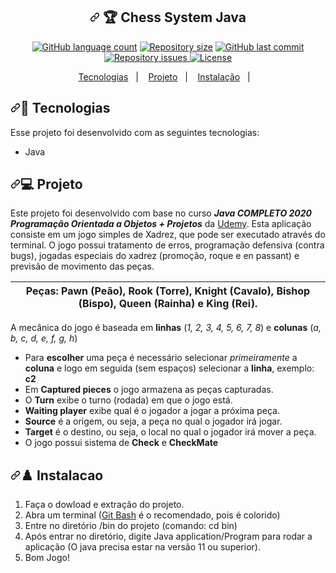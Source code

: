 <div data-target="readme-toc.content" class="Box-body px-5 pb-5">
          <article class="markdown-body entry-content container-lg" itemprop="text"><h1 align="center"><a id="user-content---trophy-chess-system-java" class="anchor" aria-hidden="true" href="#--trophy-chess-system-java"><svg class="octicon octicon-link" viewBox="0 0 16 16" version="1.1" width="16" height="16" aria-hidden="true"><path fill-rule="evenodd" d="M7.775 3.275a.75.75 0 001.06 1.06l1.25-1.25a2 2 0 112.83 2.83l-2.5 2.5a2 2 0 01-2.83 0 .75.75 0 00-1.06 1.06 3.5 3.5 0 004.95 0l2.5-2.5a3.5 3.5 0 00-4.95-4.95l-1.25 1.25zm-4.69 9.64a2 2 0 010-2.83l2.5-2.5a2 2 0 012.83 0 .75.75 0 001.06-1.06 3.5 3.5 0 00-4.95 0l-2.5 2.5a3.5 3.5 0 004.95 4.95l1.25-1.25a.75.75 0 00-1.06-1.06l-1.25 1.25a2 2 0 01-2.83 0z"></path></svg></a>
  <g-emoji class="g-emoji" alias="trophy" fallback-src="https://github.githubassets.com/images/icons/emoji/unicode/1f3c6.png">🏆</g-emoji> Chess System Java
</h1>
<p align="center">
  <a target="_blank" rel="noopener noreferrer" href="https://camo.githubusercontent.com/56c57c1e8b4336c26f4763606c33c7001484239ac29cf599c1759b18d34aa855/68747470733a2f2f696d672e736869656c64732e696f2f6769746875622f6c616e6775616765732f636f756e742f4775696c6865726d654d616e7a616e6f2f63686573732d73797374656d2d6a617661"><img alt="GitHub language count" src="https://camo.githubusercontent.com/56c57c1e8b4336c26f4763606c33c7001484239ac29cf599c1759b18d34aa855/68747470733a2f2f696d672e736869656c64732e696f2f6769746875622f6c616e6775616765732f636f756e742f4775696c6865726d654d616e7a616e6f2f63686573732d73797374656d2d6a617661" data-canonical-src="https://img.shields.io/github/languages/count/GuilhermeManzano/chess-system-java" style="max-width:100%;"></a>
  <a target="_blank" rel="noopener noreferrer" href="https://camo.githubusercontent.com/a2040b63736f94b856b208e7ceece4b8f63d02095cd0a580936e688778e8fe1b/68747470733a2f2f696d672e736869656c64732e696f2f6769746875622f7265706f2d73697a652f4775696c6865726d654d616e7a616e6f2f63686573732d73797374656d2d6a617661"><img alt="Repository size" src="https://camo.githubusercontent.com/a2040b63736f94b856b208e7ceece4b8f63d02095cd0a580936e688778e8fe1b/68747470733a2f2f696d672e736869656c64732e696f2f6769746875622f7265706f2d73697a652f4775696c6865726d654d616e7a616e6f2f63686573732d73797374656d2d6a617661" data-canonical-src="https://img.shields.io/github/repo-size/GuilhermeManzano/chess-system-java" style="max-width:100%;"></a>
  <a href="https://github.com/GuilhermeManzano/projeto-base-conhecimento/master">
    <img alt="GitHub last commit" src="https://camo.githubusercontent.com/57d0e2eb8972bc5ae7aca92e9be60578d6f9b63794330314eac8a0c0957667b1/68747470733a2f2f696d672e736869656c64732e696f2f6769746875622f6c6173742d636f6d6d69742f4775696c6865726d654d616e7a616e6f2f63686573732d73797374656d2d6a617661" data-canonical-src="https://img.shields.io/github/last-commit/GuilhermeManzano/chess-system-java" style="max-width:100%;">
  </a>
  <a href="https://github.com/GuilhermeManzano/projeto-base-conhecimento/issues">
    <img alt="Repository issues" src="https://camo.githubusercontent.com/71c101623fc83492ce290d1bca170caf9843104914e0e2808964f2bcc4fc0254/68747470733a2f2f696d672e736869656c64732e696f2f6769746875622f6973737565732f4775696c6865726d654d616e7a616e6f2f63686573732d73797374656d2d6a617661" data-canonical-src="https://img.shields.io/github/issues/GuilhermeManzano/chess-system-java" style="max-width:100%;">
  </a>
  <a target="_blank" rel="noopener noreferrer" href="https://camo.githubusercontent.com/8bb1977f745ee8c8107f711ecfa901421a9b929f308fd431f7211508f8ddbd87/68747470733a2f2f696d672e736869656c64732e696f2f62616467652f6c6963656e73652d4d49542d627269676874677265656e"><img alt="License" src="https://camo.githubusercontent.com/8bb1977f745ee8c8107f711ecfa901421a9b929f308fd431f7211508f8ddbd87/68747470733a2f2f696d672e736869656c64732e696f2f62616467652f6c6963656e73652d4d49542d627269676874677265656e" data-canonical-src="https://img.shields.io/badge/license-MIT-brightgreen" style="max-width:100%;"></a>
</p>
<p align="center">
  <a href="#-tecnologias">Tecnologias</a>&nbsp;&nbsp;&nbsp;|&nbsp;&nbsp;&nbsp;
  <a href="#-projeto">Projeto</a>&nbsp;&nbsp;&nbsp;|&nbsp;&nbsp;&nbsp;
  <a href="#%EF%B8%8F-instalacao">Instalação</a>&nbsp;&nbsp;&nbsp;|&nbsp;&nbsp;&nbsp;
</p>
<h2><a id="user-content--tecnologias" class="anchor" aria-hidden="true" href="#-tecnologias"><svg class="octicon octicon-link" viewBox="0 0 16 16" version="1.1" width="16" height="16" aria-hidden="true"><path fill-rule="evenodd" d="M7.775 3.275a.75.75 0 001.06 1.06l1.25-1.25a2 2 0 112.83 2.83l-2.5 2.5a2 2 0 01-2.83 0 .75.75 0 00-1.06 1.06 3.5 3.5 0 004.95 0l2.5-2.5a3.5 3.5 0 00-4.95-4.95l-1.25 1.25zm-4.69 9.64a2 2 0 010-2.83l2.5-2.5a2 2 0 012.83 0 .75.75 0 001.06-1.06 3.5 3.5 0 00-4.95 0l-2.5 2.5a3.5 3.5 0 004.95 4.95l1.25-1.25a.75.75 0 00-1.06-1.06l-1.25 1.25a2 2 0 01-2.83 0z"></path></svg></a><g-emoji class="g-emoji" alias="rocket" fallback-src="https://github.githubassets.com/images/icons/emoji/unicode/1f680.png">🚀</g-emoji> Tecnologias</h2>
<p>Esse projeto foi desenvolvido com as seguintes tecnologias:</p>
<ul>
<li>Java</li>
</ul>
<h2><a id="user-content--projeto" class="anchor" aria-hidden="true" href="#-projeto"><svg class="octicon octicon-link" viewBox="0 0 16 16" version="1.1" width="16" height="16" aria-hidden="true"><path fill-rule="evenodd" d="M7.775 3.275a.75.75 0 001.06 1.06l1.25-1.25a2 2 0 112.83 2.83l-2.5 2.5a2 2 0 01-2.83 0 .75.75 0 00-1.06 1.06 3.5 3.5 0 004.95 0l2.5-2.5a3.5 3.5 0 00-4.95-4.95l-1.25 1.25zm-4.69 9.64a2 2 0 010-2.83l2.5-2.5a2 2 0 012.83 0 .75.75 0 001.06-1.06 3.5 3.5 0 00-4.95 0l-2.5 2.5a3.5 3.5 0 004.95 4.95l1.25-1.25a.75.75 0 00-1.06-1.06l-1.25 1.25a2 2 0 01-2.83 0z"></path></svg></a><g-emoji class="g-emoji" alias="computer" fallback-src="https://github.githubassets.com/images/icons/emoji/unicode/1f4bb.png">💻</g-emoji> Projeto</h2>
<p>Este projeto foi desenvolvido com base no curso  <em><strong>Java COMPLETO 2020 Programação Orientada a Objetos + Projetos</strong></em> da <a href="https://www.udemy.com/course/java-curso-completo/" rel="nofollow">Udemy</a>. Esta aplicação consiste em um jogo simples de Xadrez, que pode ser executado através do terminal. O jogo possui tratamento de erros, programação defensiva (contra bugs), jogadas especiais do xadrez (promoção, roque e en passant) e previsão de movimento das peças.</p>
<table>
<thead>
<tr>
<th>Peças: Pawn (Peão), Rook (Torre), Knight (Cavalo), Bishop (Bispo), Queen (Rainha) e King (Rei).</th>
</tr>
</thead>
</table>
<p>A mecânica do jogo é baseada em <strong>linhas</strong> (<em>1, 2, 3, 4, 5, 6, 7, 8</em>) e <strong>colunas</strong> (<em>a, b, c, d, e, f, g, h</em>)</p>
<ul>
<li>Para <strong>escolher</strong> uma peça é necessário selecionar <em>primeiramente</em> a <strong>coluna</strong> e logo em seguida (sem espaços) selecionar a <strong>linha</strong>, exemplo: <strong>c2</strong></li>
<li>Em <strong>Captured pieces</strong> o jogo armazena as peças capturadas.</li>
<li>O <strong>Turn</strong> exibe o turno (rodada) em que o jogo está.</li>
<li><strong>Waiting player</strong> exibe qual é o jogador a jogar a próxima peça.</li>
<li><strong>Source</strong> é a origem, ou seja, a peça no qual o jogador irá jogar.</li>
<li><strong>Target</strong> é o destino, ou seja, o local no qual o jogador irá mover a peça.</li>
<li>O jogo possui sistema de <strong>Check</strong> e <strong>CheckMate</strong></li>
</ul>
<h2><a id="user-content-️-instalacao" class="anchor" aria-hidden="true" href="#️-instalacao"><svg class="octicon octicon-link" viewBox="0 0 16 16" version="1.1" width="16" height="16" aria-hidden="true"><path fill-rule="evenodd" d="M7.775 3.275a.75.75 0 001.06 1.06l1.25-1.25a2 2 0 112.83 2.83l-2.5 2.5a2 2 0 01-2.83 0 .75.75 0 00-1.06 1.06 3.5 3.5 0 004.95 0l2.5-2.5a3.5 3.5 0 00-4.95-4.95l-1.25 1.25zm-4.69 9.64a2 2 0 010-2.83l2.5-2.5a2 2 0 012.83 0 .75.75 0 001.06-1.06 3.5 3.5 0 00-4.95 0l-2.5 2.5a3.5 3.5 0 004.95 4.95l1.25-1.25a.75.75 0 00-1.06-1.06l-1.25 1.25a2 2 0 01-2.83 0z"></path></svg></a><g-emoji class="g-emoji" alias="chess_pawn" fallback-src="https://github.githubassets.com/images/icons/emoji/unicode/265f.png">♟️</g-emoji> Instalacao</h2>
<ol>
<li>Faça o dowload e extração do projeto.</li>
<li>Abra um terminal (<a href="https://git-scm.com/book/pt-pt/v2/Appendix-A%3A-Git-em-Outros-Ambientes-Git-in-Bash" rel="nofollow">Git Bash</a> é o recomendado, pois é colorido)</li>
<li>Entre no diretório /bin do projeto (comando: cd bin)</li>
<li>Após entrar no diretório, digite Java application/Program para rodar a aplicação (O java precisa estar na versão 11 ou superior).</li>
<li>Bom Jogo!</li>
</ol>

